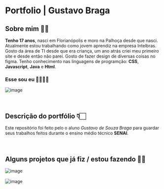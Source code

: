 # Portfolio | Gustavo Braga

## Sobre mim 👨🏻
**Tenho 17 anos**, nasci em Florianópolis e moro na Palhoça desde que nasci. Atualmente estou trabalhando como jovem aprendiz na empresa Intelbras. Gosto da área de TI desde que era criança, um ano atrás criei meu primeiro site e desde então não parei. Gosto de fazer design de diversas coisas no figma. Tenho conhecimento nas linguagens de programção: **CSS**, **Javascript**, **Java** e **Html**.
<br>
### **Esse sou eu** 🤘🏻🤘🏻
![image](https://user-images.githubusercontent.com/102531676/165113698-7b3bf7d0-d677-4b66-a69c-0ee14fb523d8.png)
<br>
<br>
<br>
## Descrição do portfólio 👇🏻
Este repositório foi feito pelo o aluno *Gustavo de Souza Braga* para guardar seus trabalhos feitos durante o ensino médio técnico **SENAI**.
<br>
<br>
<br>
## Alguns projetos que já fiz / estou fazendo ✍🏻
![image](https://user-images.githubusercontent.com/102531676/160429252-6787d534-abac-4377-b233-10902cf3efa7.png)
<br>
<br>
![image](https://user-images.githubusercontent.com/102531676/160429380-79d36519-590c-4deb-b609-bf2f3b9032f8.png)


